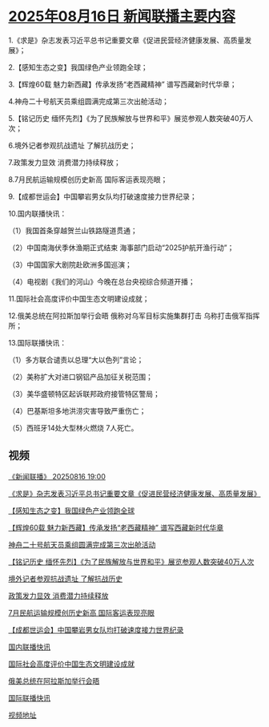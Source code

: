 # [2025年08月16日 新闻联播主要内容](https://tv.cctv.com/lm/xwlb/day/20250816.shtml)

1.《求是》杂志发表习近平总书记重要文章《促进民营经济健康发展、高质量发展》；

2.【感知生态之变】我国绿色产业领跑全球；

3.【辉煌60载 魅力新西藏】传承发扬“老西藏精神” 谱写西藏新时代华章；

4.神舟二十号航天员乘组圆满完成第三次出舱活动；

5.【铭记历史 缅怀先烈】《为了民族解放与世界和平》展览参观人数突破40万人次；

6.境外记者参观抗战遗址 了解抗战历史；

7.政策发力显效 消费潜力持续释放；

8.7月民航运输规模创历史新高 国际客运表现亮眼；

9.【成都世运会】中国攀岩男女队均打破速度接力世界纪录；

10.国内联播快讯：

（1）我国首条穿越贺兰山铁路隧道贯通；

（2）中国南海伏季休渔期正式结束 海事部门启动“2025护航开渔行动”；

（3）中国国家大剧院赴欧洲多国巡演；

（4）电视剧《我们的河山》今晚在总台央视综合频道开播；

11.国际社会高度评价中国生态文明建设成就；

12.俄美总统在阿拉斯加举行会晤 俄称对乌军目标实施集群打击 乌称打击俄军指挥所；

13.国际联播快讯：

（1）多方联合谴责以总理“大以色列”言论；

（2）美称扩大对进口钢铝产品加征关税范围；

（3）美华盛顿特区起诉联邦政府接管特区警局；

（4）巴基斯坦多地洪涝灾害导致严重伤亡；

（5）西班牙14处大型林火燃烧 7人死亡。

## 视频

[《新闻联播》 20250816 19:00](https://tv.cctv.com/2025/08/16/VIDErhbR30RT8a4ukIVUzWBY250816.shtml)

[《求是》杂志发表习近平总书记重要文章《促进民营经济健康发展、高质量发展》](https://tv.cctv.com/2025/08/16/VIDErkKILJ2z7CEN5gR6VIgr250816.shtml)

[【感知生态之变】我国绿色产业领跑全球](https://tv.cctv.com/2025/08/16/VIDE8Zy1XIzm4JHHT3WENUXJ250816.shtml)

[【辉煌60载 魅力新西藏】传承发扬“老西藏精神” 谱写西藏新时代华章](https://tv.cctv.com/2025/08/16/VIDE4pMOkiKCdLNxYTHqwnQp250816.shtml)

[神舟二十号航天员乘组圆满完成第三次出舱活动](https://tv.cctv.com/2025/08/16/VIDEKomnyfA7KBCJhIMuw4tY250816.shtml)

[【铭记历史 缅怀先烈】《为了民族解放与世界和平》展览参观人数突破40万人次](https://tv.cctv.com/2025/08/16/VIDE5YneUEj9xSluyGoCRRBt250816.shtml)

[境外记者参观抗战遗址 了解抗战历史](https://tv.cctv.com/2025/08/16/VIDEeAvusmd8iW7v52nbahmJ250816.shtml)

[政策发力显效 消费潜力持续释放](https://tv.cctv.com/2025/08/16/VIDEjoTP5Jzc6rJPjhj2T2dC250816.shtml)

[7月民航运输规模创历史新高 国际客运表现亮眼](https://tv.cctv.com/2025/08/16/VIDEKEz72MyPdtBvXf5EBGYH250816.shtml)

[【成都世运会】中国攀岩男女队均打破速度接力世界纪录](https://tv.cctv.com/2025/08/16/VIDExUVF4yPzDOEKCytENiAR250816.shtml)

[国内联播快讯](https://tv.cctv.com/2025/08/16/VIDEVFuulxWkuieP5MXErClT250816.shtml)

[国际社会高度评价中国生态文明建设成就](https://tv.cctv.com/2025/08/16/VIDEiQB8NR8b4mSnJKPzCxrs250816.shtml)

[俄美总统在阿拉斯加举行会晤](https://tv.cctv.com/2025/08/16/VIDE33LpiabOxiz6BoE2lAE3250816.shtml)

[国际联播快讯](https://tv.cctv.com/2025/08/16/VIDEqfhpagvGMMwe8lcQPXp4250816.shtml)

[视频地址](https://tv.cctv.com/lm/xwlb/day/20250816.shtml) 

